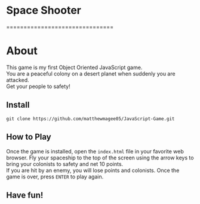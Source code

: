 # Space Shooter
===============================
# About
This game is my first Object Oriented JavaScript game.  
You are a peaceful colony on a desert planet when suddenly you are attacked.  
Get your people to safety!


## Install

`git clone https://github.com/matthewmagee05/JavaScript-Game.git`

## How to Play

Once the game is installed, open the `index.html` file in your favorite web browser. 
Fly your spaceship to the top of the screen using the arrow keys to bring your colonists to safety and net 10 points.  
If you are hit by an enemy, you will lose points and colonists. 
Once the game is over, press `ENTER` to play again.  

## Have fun!
